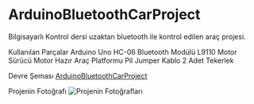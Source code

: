 # ArduinoBluetoothCarProject
Bilgisayarlı Kontrol dersi uzaktan bluetooth ile kontrol edilen araç projesi.

Kullanılan Parçalar
Arduino Uno
HC-06 Bluetooth Modülü
L9110 Motor Sürücü
Motor
Hazır Araç Platformu
Pil
Jumper Kablo
2 Adet Tekerlek

Devre Şeması
[ArduinoBluetoothCarProject](https://github.com/EnesYalcinkaya/ArduinoBluetoothCarProject/assets/115709122/c591fae8-be1c-4d05-8768-8dd74e1d75a1)

Projenin Fotoğrafı
![Projenin Fotoğrafları](https://github.com/EnesYalcinkaya/ArduinoBluetoothCarProject/assets/115709122/f7754d9d-cebe-421b-94c0-b1ce467f9889)
